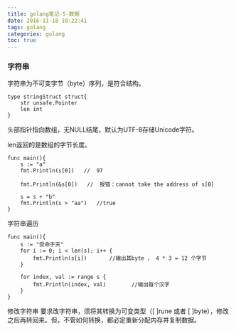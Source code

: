 ```yaml
---
title: golang笔记-5-数据
date: 2016-11-18 10:22:41
tags: golang
categories: golang
toc: true
---
```

### 字符串
字符串为不可变字节（byte）序列，是符合结构。

```
type stringStruct struct{
    str unsafe.Pointer
    len int
}
```
头部指针指向数组，无NULL结尾，默认为UTF-8存储Unicode字符。

len返回的是数组的字节长度。


```
func main(){
    s := "a"
    fmt.Println(s[0])   //  97
    
    fmt.Println(&s[0])   //  报错：cannot take the address of s[0]
    
    s = s + "b"
    fmt.Println(s > "aa")   //true
}

```

字符串遍历
```
func main(){
    s := "受命于天"
    for i := 0; i < len(s); i++ {
        fmt.Println(s[i])       //输出其byte ， 4 * 3 = 12 个字节
    }
    
    for index, val := range s {
        fmt.Println(index, val)        //输出每个汉字
    }
}
```
修改字符串
要求改字符串，须将其转换为可变类型（[ ]rune 或者 [ ]byte），修改之后再转回来。但，不管如何转换，都必定重新分配内存并复制数据。


